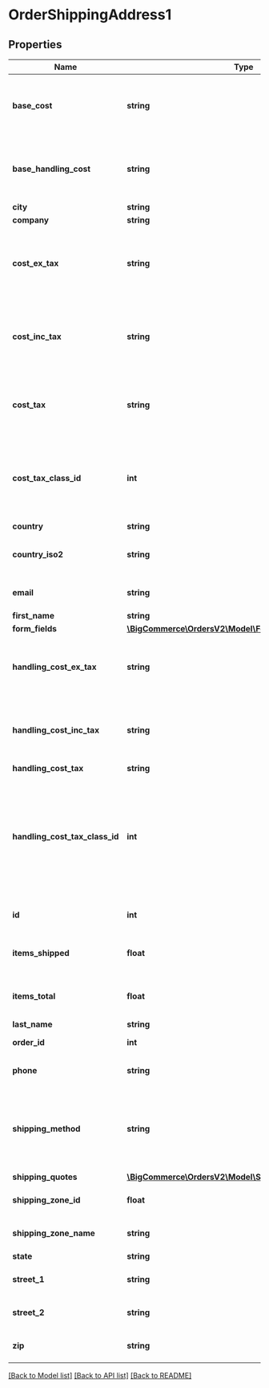 # OrderShippingAddress1

## Properties
Name | Type | Description | Notes
------------ | ------------- | ------------- | -------------
**base_cost** | **string** | The base value of the order’s items. (Float, Float-As-String, Integer) | [optional] 
**base_handling_cost** | **string** | The base handling charge. (Float, Float-As-String, Integer) | [optional] 
**city** | **string** |  | [optional] 
**company** | **string** |  | [optional] 
**cost_ex_tax** | **string** | The value of the order’s items, excluding tax. (Float, Float-As-String, Integer) | [optional] 
**cost_inc_tax** | **string** | The value of the order’s items, including tax. (Float, Float-As-String, Integer) | [optional] 
**cost_tax** | **string** | The tax amount on the order. (Float, Float-As-String, Integer) | [optional] 
**cost_tax_class_id** | **int** | The ID of the tax class applied to the product. (NOTE: Value ignored if automatic tax is enabled.) | [optional] 
**country** | **string** |  | [optional] 
**country_iso2** | **string** | 2-letter ISO Alpha-2 code for the country. | [optional] 
**email** | **string** | Recipient&#x27;s email address. | [optional] 
**first_name** | **string** |  | [optional] 
**form_fields** | [**\BigCommerce\OrdersV2\Model\FormFields1[]**](FormFields1.md) |  | [optional] 
**handling_cost_ex_tax** | **string** | The handling charge, excluding tax. (Float, Float-As-String, Integer) | [optional] 
**handling_cost_inc_tax** | **string** | The handling charge, including tax. (Float, Float-As-String, Integer) | [optional] 
**handling_cost_tax** | **string** |  | [optional] 
**handling_cost_tax_class_id** | **int** | A read-only value. Do not attempt to set or modify this value in a POST or PUT operation. (NOTE: Value ignored if automatic tax is enabled on the store.) | [optional] 
**id** | **int** | ID of this shipping address. | [optional] 
**items_shipped** | **float** | The number of items that have been shipped. | [optional] 
**items_total** | **float** | The total number of items in the order. | [optional] 
**last_name** | **string** |  | [optional] 
**order_id** | **int** | ID of the order. | [optional] 
**phone** | **string** | Recipient&#x27;s telephone number. | [optional] 
**shipping_method** | **string** | Text code identifying the BigCommerce shipping module selected by the customer. | [optional] 
**shipping_quotes** | [**\BigCommerce\OrdersV2\Model\ShippingQuotesResource1**](ShippingQuotesResource1.md) |  | [optional] 
**shipping_zone_id** | **float** | Numeric ID of the shipping zone. | [optional] 
**shipping_zone_name** | **string** | Name of the shipping zone. | [optional] 
**state** | **string** |  | [optional] 
**street_1** | **string** | Street address (first line). | [optional] 
**street_2** | **string** | Street address (second line). | [optional] 
**zip** | **string** | Zip or postal code, as a string. | [optional] 

[[Back to Model list]](../../README.md#documentation-for-models) [[Back to API list]](../../README.md#documentation-for-api-endpoints) [[Back to README]](../../README.md)

